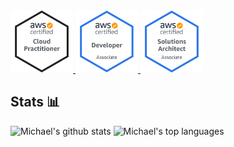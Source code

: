 <a href="https://www.credly.com/badges/0b408b17-697e-47a0-9da8-8acfa8306b02/public_url">
  <img src="https://raw.githubusercontent.com/mshuber1981/mshuber1981/master/images/AWS-CloudPractitioner.png" width="100px" />
</a>

<a href="https://www.credly.com/badges/b8be6845-1c01-4205-8387-09a97be77004/public_url">
  <img src="https://raw.githubusercontent.com/mshuber1981/mshuber1981/master/images/AWS-Developer-Associate.png" width="100px" />
</a>

<a href="https://www.credly.com/badges/bda9d426-3515-4063-8d0a-5bf1626b2d14/public_url">
  <img src="https://raw.githubusercontent.com/mshuber1981/mshuber1981/master/images/AWS-SolArchitect-Associate.png" width="100px" />
</a>

## Stats 📊

![Michael's github stats](https://github-readme-stats.vercel.app/api?username=mshuber1981&show_icons=true&theme=react) ![Michael's top languages](https://github-readme-stats.vercel.app/api/top-langs/?username=mshuber1981&theme=react&layout=compact)

